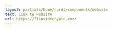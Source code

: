 ```yaml
---
layout: partials/home/cards/components/website
text: Link to website
url: https://flipsidecrypto.xyz/
---
```

